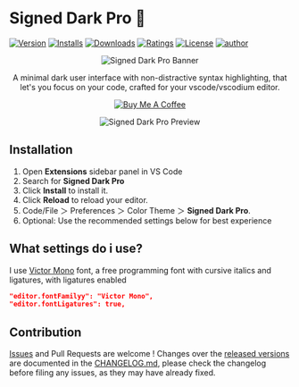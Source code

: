 # Signed Dark Pro 🏅

[![Version](https://vsmarketplacebadge.apphb.com/version/51gn3d.signed-dark-pro.svg?label=Visual%20Studio%20Marketplace&colorB=0040FF)](https://marketplace.visualstudio.com/items?itemName=51gn3d.signed-dark-pro) [![Installs](https://vsmarketplacebadge.apphb.com/installs/51gn3d.signed-dark-pro.svg?label=Installs&colorB=0040FF)](https://marketplace.visualstudio.com/items?itemName=51gn3d.signed-dark-pro) [![Downloads](https://vsmarketplacebadge.apphb.com/downloads/51gn3d.signed-dark-pro.svg?label=Downloads&colorB=0040FF)](https://marketplace.visualstudio.com/items?itemName=51gn3d.signed-dark-pro) [![Ratings](https://img.shields.io/vscode-marketplace/r/51gn3d.signed-dark-pro.svg?label=Ratings&colorB=0040FF)](https://marketplace.visualstudio.com/items?itemName=51gn3d.signed-dark-pro#review-details) [![License](https://img.shields.io/badge/License-MIT-gray.svg?colorB=0040FF)](https://github.com/51gn3d/vscode-signed-dark-pro/blob/master/LICENSE.md) [![author](https://img.shields.io/badge/twitter-@51gn3d-0040ff.svg)](https://twitter.com/51gn3d)

<div align="center">

![Signed Dark Pro Banner](https://raw.githubusercontent.com/51gn3d/vscode-signed-dark-pro/master/images/signed-dark-pro-banner.png)

A minimal dark user interface with non-distractive syntax highlighting, that let's you focus on your code, crafted for your vscode/vscodium editor.

<a href="https://www.buymeacoffee.com/51gn3d" target="_blank"><img src="https://www.buymeacoffee.com/assets/img/custom_images/black_img.png" alt="Buy Me A Coffee" style="height: auto !important;width: auto !important;" ></a>

![Signed Dark Pro Preview](https://raw.githubusercontent.com/51gn3d/vscode-signed-dark-pro/master/images/signed-dark-pro.png)

</div>

## Installation

1. Open **Extensions** sidebar panel in VS Code
2. Search for **Signed Dark Pro**
3. Click **Install** to install it.
4. Click **Reload** to reload your editor.
5. Code/File ＞ Preferences ＞ Color Theme ＞ **Signed Dark Pro**.
6. Optional: Use the recommended settings below for best experience

## What settings do i use?

I use [Victor Mono](https://rubjo.github.io/victor-mono/) font, a free programming font with cursive italics and ligatures, with ligatures enabled

```json
"editor.fontFamilyy": "Victor Mono",
"editor.fontLigatures": true,
```

## Contribution

[Issues](https://github.com/51gn3d/vscode-signed-dark-pro/issues) and Pull Requests are welcome ! Changes over the [released versions](https://github.com/51gn3d/vscode-signed-dark-pro/releases) are documented in the [CHANGELOG.md](https://github.com/51gn3d/vscode-signed-dark-pro/blob/master/CHANGELOG.md), please check the changelog before filing any issues, as they may have already fixed.